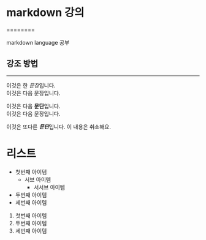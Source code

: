 # markdown 강의

========

markdown language 공부

## 강조 방법

--------

이것은 한 *문장*입니다.  
이것은 다음 문장입니다.

이것은 다음 **문단**입니다.  
이것은 다음 문장입니다.

이것은 또다른 ***문단***입니다.
이 내용은 ~~취소~~해요.

# 리스트

- 첫번째 아이템
  - 서브 아이템
    - 서서브 아이템
- 두번째 아이템
- 세번째 아이템

1. 첫번째 아이템
2. 두번째 아이템
3. 세번째 아이템
